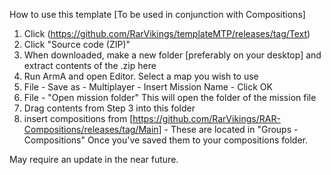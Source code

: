 How to use this template [To be used in conjunction with Compositions]
1. Click (https://github.com/RarVikings/templateMTP/releases/tag/Text)
2. Click "Source code (ZIP)"
3. When downloaded, make a new folder [preferably on your desktop] and extract contents of the .zip here
4. Run ArmA and open Editor. Select a map you wish to use
5. File - Save as - Multiplayer - Insert Mission Name - Click OK
6. File - "Open mission folder" This will open the folder of the mission file
7. Drag contents from Step 3 into this folder
8. insert compositions from [https://github.com/RarVikings/RAR-Compositions/releases/tag/Main] - These are located in "Groups - Compositions" Once you've saved them to your compositions folder.

May require an update in the near future.
